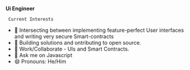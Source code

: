 

**Ui Engineer**
     
     Current Interests
- 🔭 Intersecting between implementing feature-perfect User interfaces and writing very secure Smart-contracts 
- 🌱 Building solutions and ontributing to open source.
- 👯 Work/Collaborate - UIs and Smart Contracts.
- 🤔 Ask me on Javascript
- 😄 Pronouns: He/Him

